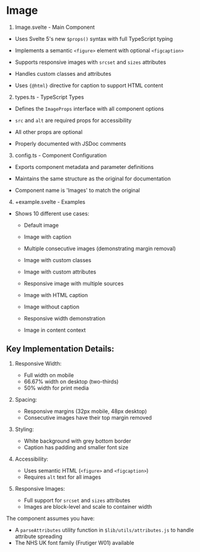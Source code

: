 # Image

1. Image.svelte - Main Component

- Uses Svelte 5's new `$props()` syntax with full TypeScript typing

- Implements a semantic `<figure>` element with optional `<figcaption>`

- Supports responsive images with `srcset` and `sizes` attributes

- Handles custom classes and attributes

- Uses `{@html}` directive for caption to support HTML content

2. types.ts - TypeScript Types

- Defines the `ImageProps` interface with all component options

- `src` and `alt` are required props for accessibility

- All other props are optional

- Properly documented with JSDoc comments

3. config.ts - Component Configuration

- Exports component metadata and parameter definitions

- Maintains the same structure as the original for documentation

- Component name is 'Images' to match the original

4. +example.svelte - Examples

- Shows 10 different use cases:

  - Default image

  - Image with caption

  - Multiple consecutive images (demonstrating margin removal)

  - Image with custom classes

  - Image with custom attributes

  - Responsive image with multiple sources

  - Image with HTML caption

  - Image without caption

  - Responsive width demonstration

  - Image in content context

## Key Implementation Details:

1. Responsive Width:
   - Full width on mobile
   - 66.67% width on desktop (two-thirds)
   - 50% width for print media

2. Spacing:
   - Responsive margins (32px mobile, 48px desktop)
   - Consecutive images have their top margin removed

3. Styling:
   - White background with grey bottom border
   - Caption has padding and smaller font size

4. Accessibility:
   - Uses semantic HTML (`<figure>` and `<figcaption>`)
   - Requires `alt` text for all images

5. Responsive Images:
   - Full support for `srcset` and `sizes` attributes
   - Images are block-level and scale to container width

The component assumes you have:
- A `parseAttributes` utility function in `$lib/utils/attributes.js` to handle attribute spreading
- The NHS UK font family (Frutiger W01) available

